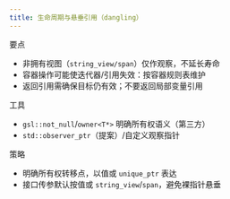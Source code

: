 ```yaml
---
title: 生命周期与悬垂引用（dangling）
---
```


要点
- 非拥有视图（`string_view/span`）仅作观察，不延长寿命
- 容器操作可能使迭代器/引用失效：按容器规则表维护
- 返回引用需确保目标仍有效；不要返回局部变量引用

工具
- `gsl::not_null`/`owner<T*>` 明确所有权语义（第三方）
- `std::observer_ptr`（提案）/自定义观察指针

策略
- 明确所有权转移点，以值或 `unique_ptr` 表达
- 接口传参默认按值或 `string_view`/`span`，避免裸指针悬垂
